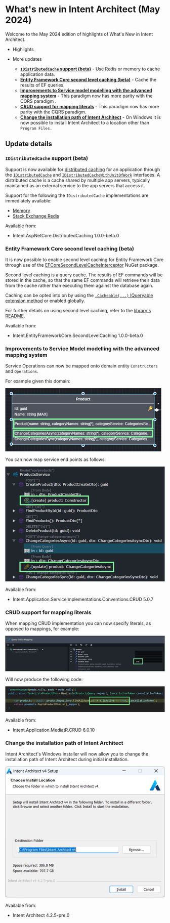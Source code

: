 # What's new in Intent Architect (May 2024)

Welcome to the May 2024 edition of highlights of What's New in Intent Architect.

- Highlights

- More updates
  - **[`IDistributedCache` support (beta)](#idistributedcache-support-beta)** - Use Redis or memory to cache application data.
  - **[Entity Framework Core second level caching (beta)](#entity-framework-core-second-level-caching-beta)** - Cache the results of EF queries.
  - **[Improvements to Service model modelling with the advanced mapping system](#improvements-to-service-model-modelling-with-the-advanced-mapping-system)** - This paradigm now has more parity with the CQRS paradigm .
  - **[CRUD support for mapping literals](#improvements-to-service-model-modelling-with-the-advanced-mapping-system)** - This paradigm now has more parity with the CQRS paradigm.
  - **[Change the installation path of Intent Architect](#change-the-installation-path-of-intent-architect)** - On Windows it is now possible to install Intent Architect to a location other than `Program Files.`

## Update details

### `IDistributedCache` support (beta)

Support is now available for [distributed caching](https://learn.microsoft.com/aspnet/core/performance/caching/distributed) for an application through the [`IDistributedCache`](https://learn.microsoft.com/dotnet/api/microsoft.extensions.caching.distributed.idistributedcache) and [`IDistributedCacheWithUnitOfWork`](https://github.com/IntentArchitect/Intent.Modules.NET/blob/master/Modules/Intent.Modules.AspNetCore.DistributedCaching/README.md#the-idistributedcachewithunitofwork-interface) interfaces. A distributed cache is a cache shared by multiple app servers, typically maintained as an external service to the app servers that access it.

Support for the following the `IDistributedCache` implementations are immediately available:

- [Memory](https://learn.microsoft.com/aspnet/core/performance/caching/distributed#distributed-memory-cache)
- [Stack Exchange Redis](https://learn.microsoft.com/aspnet/core/performance/caching/distributed#distributed-redis-cache)

Available from:

- Intent.AspNetCore.DistributedCaching 1.0.0-beta.0

### Entity Framework Core second level caching (beta)

It is now possible to enable second level caching for Entity Framework Core through use of the [EFCoreSecondLevelCacheInterceptor](http://www.nuget.org/packages/EFCoreSecondLevelCacheInterceptor/) NuGet package.

Second level caching is a query cache. The results of EF commands will be stored in the cache, so that the same EF commands will retrieve their data from the cache rather than executing them against the database again.

Caching can be opted into on by using the [`.Cacheable(...)` IQueryable extension method](https://github.com/VahidN/EFCoreSecondLevelCacheInterceptor/blob/master/src/EFCoreSecondLevelCacheInterceptor/EFCachedQueryExtensions.cs) or enabled globally.

For further details on using second level caching, refer to the [library's README](https://github.com/VahidN/EFCoreSecondLevelCacheInterceptor).

Available from:

- Intent.EntityFrameworkCore.SecondLevelCaching 1.0.0-beta.0

### Improvements to Service Model modelling with the advanced mapping system

Service Operations can now be mapped onto domain entity `Constructors` and `Operations`.

For example given this domain:

![Sample Domain](images/domain-operations.png)

You can now map service end points as follows:

![Service Mappings](images/opertation-mapping.png)

Available from:

- Intent.Application.ServiceImplementations.Conventions.CRUD 5.0.7

### CRUD support for mapping literals

When mapping CRUD implementation you can now specify literals, as opposed to mappings, for example:

![Literal Mapping](images/literal-filter.png)

Will now produce the following code:

![Implementation](images/literal-filter-code.png)

Available from:

- Intent.Application.MediatR.CRUD 6.0.10

### Change the installation path of Intent Architect

Intent Architect's Windows installer will now allow you to change the installation path of Intent Architect during initial installation.

![Intent Architect Setup: Choose Install Location](images/choose-install-location.png)

Available from:

- Intent Architect 4.2.5-pre.0
